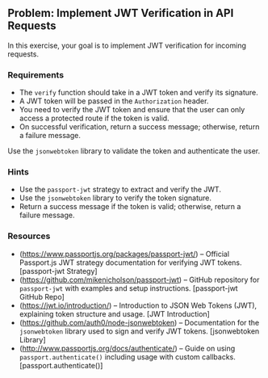 ## Problem: Implement JWT Verification in API Requests

In this exercise, your goal is to implement JWT verification for incoming requests.

### Requirements
- The `verify` function should take in a JWT token and verify its signature.
- A JWT token will be passed in the `Authorization` header.
- You need to verify the JWT token and ensure that the user can only access a protected route if the token is valid.
- On successful verification, return a success message; otherwise, return a failure message.

Use the `jsonwebtoken` library to validate the token and authenticate the user.

### Hints
- Use the `passport-jwt` strategy to extract and verify the JWT.
- Use the `jsonwebtoken` library to verify the token signature.
- Return a success message if the token is valid; otherwise, return a failure message.


### Resources

- (https://www.passportjs.org/packages/passport-jwt/) – Official Passport.js JWT strategy documentation for verifying JWT tokens.  [passport-jwt Strategy]
- (https://github.com/mikenicholson/passport-jwt) – GitHub repository for `passport-jwt` with examples and setup instructions.  [passport-jwt GitHub Repo]
- (https://jwt.io/introduction/) – Introduction to JSON Web Tokens (JWT), explaining token structure and usage.  [JWT Introduction]
- (https://github.com/auth0/node-jsonwebtoken) – Documentation for the `jsonwebtoken` library used to sign and verify JWT tokens.  [jsonwebtoken Library]
- (http://www.passportjs.org/docs/authenticate/) – Guide on using `passport.authenticate()` including usage with custom callbacks.  [passport.authenticate()]
